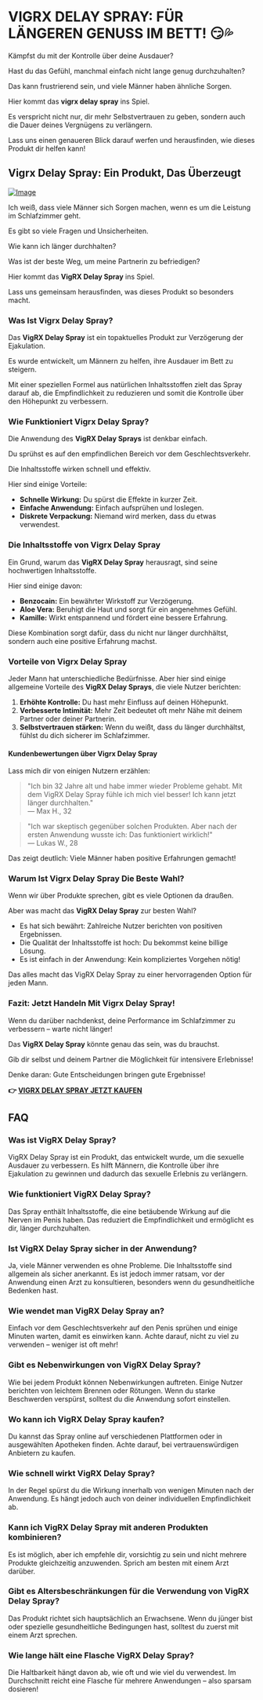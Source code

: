 # VIGRX DELAY SPRAY: FÜR LÄNGEREN GENUSS IM BETT! 😏💦

Kämpfst du mit der Kontrolle über deine Ausdauer? 

Hast du das Gefühl, manchmal einfach nicht lange genug durchzuhalten? 

Das kann frustrierend sein, und viele Männer haben ähnliche Sorgen. 

Hier kommt das **vigrx delay spray** ins Spiel. 

Es verspricht nicht nur, dir mehr Selbstvertrauen zu geben, sondern auch die Dauer deines Vergnügens zu verlängern. 

Lass uns einen genaueren Blick darauf werfen und herausfinden, wie dieses Produkt dir helfen kann!

## Vigrx Delay Spray: Ein Produkt, Das Überzeugt

[![Image](https://www2.sellhealth.com/132/VigRX-DelaySpray_logo_500px120px.png)](https://gchaffi.com/2PQuTLLF)

Ich weiß, dass viele Männer sich Sorgen machen, wenn es um die Leistung im Schlafzimmer geht. 

Es gibt so viele Fragen und Unsicherheiten.

Wie kann ich länger durchhalten? 

Was ist der beste Weg, um meine Partnerin zu befriedigen? 

Hier kommt das **VigRX Delay Spray** ins Spiel. 

Lass uns gemeinsam herausfinden, was dieses Produkt so besonders macht.

### Was Ist Vigrx Delay Spray?

Das **VigRX Delay Spray** ist ein topaktuelles Produkt zur Verzögerung der Ejakulation. 

Es wurde entwickelt, um Männern zu helfen, ihre Ausdauer im Bett zu steigern.

Mit einer speziellen Formel aus natürlichen Inhaltsstoffen zielt das Spray darauf ab, die Empfindlichkeit zu reduzieren und somit die Kontrolle über den Höhepunkt zu verbessern.

### Wie Funktioniert Vigrx Delay Spray?

Die Anwendung des **VigRX Delay Sprays** ist denkbar einfach. 

Du sprühst es auf den empfindlichen Bereich vor dem Geschlechtsverkehr. 

Die Inhaltsstoffe wirken schnell und effektiv.

Hier sind einige Vorteile:

- **Schnelle Wirkung:** Du spürst die Effekte in kurzer Zeit.
- **Einfache Anwendung:** Einfach aufsprühen und loslegen.
- **Diskrete Verpackung:** Niemand wird merken, dass du etwas verwendest.

### Die Inhaltsstoffe von Vigrx Delay Spray

Ein Grund, warum das **VigRX Delay Spray** herausragt, sind seine hochwertigen Inhaltsstoffe. 

Hier sind einige davon:

- **Benzocain:** Ein bewährter Wirkstoff zur Verzögerung.
- **Aloe Vera:** Beruhigt die Haut und sorgt für ein angenehmes Gefühl.
- **Kamille:** Wirkt entspannend und fördert eine bessere Erfahrung.

Diese Kombination sorgt dafür, dass du nicht nur länger durchhältst, sondern auch eine positive Erfahrung machst.

### Vorteile von Vigrx Delay Spray

Jeder Mann hat unterschiedliche Bedürfnisse. Aber hier sind einige allgemeine Vorteile des **VigRX Delay Sprays**, die viele Nutzer berichten:

1. **Erhöhte Kontrolle:** Du hast mehr Einfluss auf deinen Höhepunkt.
2. **Verbesserte Intimität:** Mehr Zeit bedeutet oft mehr Nähe mit deinem Partner oder deiner Partnerin.
3. **Selbstvertrauen stärken:** Wenn du weißt, dass du länger durchhältst, fühlst du dich sicherer im Schlafzimmer.

#### Kundenbewertungen über Vigrx Delay Spray

Lass mich dir von einigen Nutzern erzählen:

> "Ich bin 32 Jahre alt und habe immer wieder Probleme gehabt. Mit dem VigRX Delay Spray fühle ich mich viel besser! Ich kann jetzt länger durchhalten."  
> — Max H., 32

> "Ich war skeptisch gegenüber solchen Produkten. Aber nach der ersten Anwendung wusste ich: Das funktioniert wirklich!"  
> — Lukas W., 28

Das zeigt deutlich: Viele Männer haben positive Erfahrungen gemacht!

### Warum Ist Vigrx Delay Spray Die Beste Wahl?

Wenn wir über Produkte sprechen, gibt es viele Optionen da draußen. 

Aber was macht das **VigRX Delay Spray** zur besten Wahl?

- Es hat sich bewährt: Zahlreiche Nutzer berichten von positiven Ergebnissen.
- Die Qualität der Inhaltsstoffe ist hoch: Du bekommst keine billige Lösung.
- Es ist einfach in der Anwendung: Kein kompliziertes Vorgehen nötig!

Das alles macht das VigRX Delay Spray zu einer hervorragenden Option für jeden Mann.

### Fazit: Jetzt Handeln Mit Vigrx Delay Spray!

Wenn du darüber nachdenkst, deine Performance im Schlafzimmer zu verbessern – warte nicht länger! 

Das **VigRX Delay Spray** könnte genau das sein, was du brauchst.

Gib dir selbst und deinem Partner die Möglichkeit für intensivere Erlebnisse!

Denke daran: Gute Entscheidungen bringen gute Ergebnisse!



**👉 [VIGRX DELAY SPRAY JETZT KAUFEN](https://gchaffi.com/2PQuTLLF)**

## FAQ

### Was ist VigRX Delay Spray?  
VigRX Delay Spray ist ein Produkt, das entwickelt wurde, um die sexuelle Ausdauer zu verbessern. Es hilft Männern, die Kontrolle über ihre Ejakulation zu gewinnen und dadurch das sexuelle Erlebnis zu verlängern.

### Wie funktioniert VigRX Delay Spray?  
Das Spray enthält Inhaltsstoffe, die eine betäubende Wirkung auf die Nerven im Penis haben. Das reduziert die Empfindlichkeit und ermöglicht es dir, länger durchzuhalten.

### Ist VigRX Delay Spray sicher in der Anwendung?  
Ja, viele Männer verwenden es ohne Probleme. Die Inhaltsstoffe sind allgemein als sicher anerkannt. Es ist jedoch immer ratsam, vor der Anwendung einen Arzt zu konsultieren, besonders wenn du gesundheitliche Bedenken hast.

### Wie wendet man VigRX Delay Spray an?  
Einfach vor dem Geschlechtsverkehr auf den Penis sprühen und einige Minuten warten, damit es einwirken kann. Achte darauf, nicht zu viel zu verwenden – weniger ist oft mehr!

### Gibt es Nebenwirkungen von VigRX Delay Spray?  
Wie bei jedem Produkt können Nebenwirkungen auftreten. Einige Nutzer berichten von leichtem Brennen oder Rötungen. Wenn du starke Beschwerden verspürst, solltest du die Anwendung sofort einstellen.

### Wo kann ich VigRX Delay Spray kaufen?  
Du kannst das Spray online auf verschiedenen Plattformen oder in ausgewählten Apotheken finden. Achte darauf, bei vertrauenswürdigen Anbietern zu kaufen.

### Wie schnell wirkt VigRX Delay Spray?  
In der Regel spürst du die Wirkung innerhalb von wenigen Minuten nach der Anwendung. Es hängt jedoch auch von deiner individuellen Empfindlichkeit ab.

### Kann ich VigRX Delay Spray mit anderen Produkten kombinieren?  
Es ist möglich, aber ich empfehle dir, vorsichtig zu sein und nicht mehrere Produkte gleichzeitig anzuwenden. Sprich am besten mit einem Arzt darüber.

### Gibt es Altersbeschränkungen für die Verwendung von VigRX Delay Spray?  
Das Produkt richtet sich hauptsächlich an Erwachsene. Wenn du jünger bist oder spezielle gesundheitliche Bedingungen hast, solltest du zuerst mit einem Arzt sprechen.

### Wie lange hält eine Flasche VigRX Delay Spray?  
Die Haltbarkeit hängt davon ab, wie oft und wie viel du verwendest. Im Durchschnitt reicht eine Flasche für mehrere Anwendungen – also sparsam dosieren!